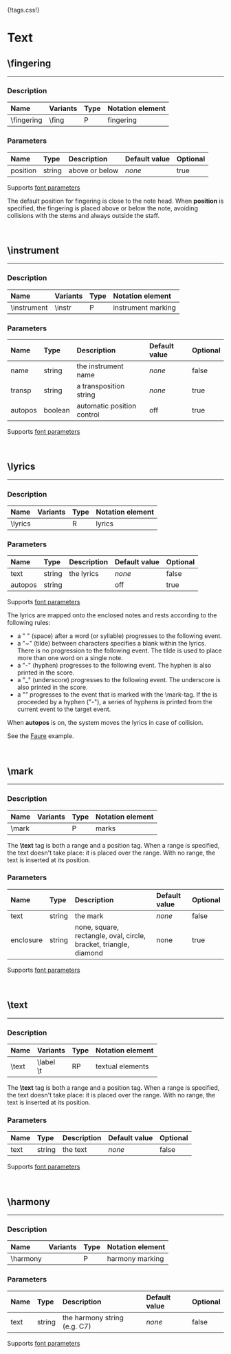 {!tags.css!}

# Text


## \fingering

-------

### Description

| Name | Variants | Type | Notation element |
| :----| :--------| :----| :----------------|
| \fingering | \fing | P | fingering |




### Parameters

| Name        	| Type   | Description    | Default value  | Optional |
| :------------ |:-------| :--------------| :------------- | :--------| 
| position | string | above or below | *none* | true |
Supports [font parameters](/refs/tagsparams/#text-parameters)

The default position for fingering is close to the note head. When **position** is specified, the fingering is placed above or below the note, avoiding collisions with the stems and always outside the staff.





<br />


## \instrument

-------

### Description

| Name | Variants | Type | Notation element |
| :----| :--------| :----| :----------------|
| \instrument | \instr | P | instrument marking |




### Parameters

| Name        	| Type   | Description    | Default value  | Optional |
| :------------ |:-------| :--------------| :------------- | :--------| 
| name | string | the instrument name | *none* | false |
| transp | string | a transposition string | *none* | true |
| autopos | boolean | automatic position control | off | true |
Supports [font parameters](/refs/tagsparams/#text-parameters)






<br />


## \lyrics

-------

### Description

| Name | Variants | Type | Notation element |
| :----| :--------| :----| :----------------|
| \lyrics |  | R | lyrics |




### Parameters

| Name        	| Type   | Description    | Default value  | Optional |
| :------------ |:-------| :--------------| :------------- | :--------| 
| text | string | the lyrics | *none* | false |
| autopos | string |  | off | true |
Supports [font parameters](/refs/tagsparams/#text-parameters)

The lyrics are mapped onto the enclosed notes and rests according to the following rules:

- a " " (space) after a word (or syllable) progresses to the following event.
- a "~" (tilde) between characters specifies a blank within the lyrics. There is no progression to the following event. The tilde is used to place more than one word on a single note.
- a "-" (hyphen) progresses to the following event. The hyphen is also printed in the score.
- a "_" (underscore) progresses to the following event. The underscore is also printed in the score.
- a "<n>" progresses to the event that is marked with the \mark<n>-tag. If the <n> is proceeded by a hyphen ("-"), a series of hyphens is printed from the current event to the target event.

When **autopos** is on, the system moves the lyrics in case of collision.

See the [Faure](../../../examples/faure/) example.





<br />


## \mark

-------

### Description

| Name | Variants | Type | Notation element |
| :----| :--------| :----| :----------------|
| \mark |  | P | marks |

The **\text** tag is both a range and a position tag. When a range is specified, the text doesn't take place: it is placed over the range.
With no range, the text is inserted at its position.



### Parameters

| Name        	| Type   | Description    | Default value  | Optional |
| :------------ |:-------| :--------------| :------------- | :--------| 
| text | string | the mark | *none* | false |
| enclosure | string | none, square, rectangle, oval, circle, bracket, triangle, diamond | none | true |
Supports [font parameters](/refs/tagsparams/#text-parameters)






<br />


## \text

-------

### Description

| Name | Variants | Type | Notation element |
| :----| :--------| :----| :----------------|
| \text | \label <br/> \t | RP | textual elements |

The **\text** tag is both a range and a position tag. When a range is specified, the text doesn't take place: it is placed over the range.
With no range, the text is inserted at its position.



### Parameters

| Name        	| Type   | Description    | Default value  | Optional |
| :------------ |:-------| :--------------| :------------- | :--------| 
| text | string | the text | *none* | false |
Supports [font parameters](/refs/tagsparams/#text-parameters)






<br />


## \harmony

-------

### Description

| Name | Variants | Type | Notation element |
| :----| :--------| :----| :----------------|
| \harmony |  | P | harmony marking |




### Parameters

| Name        	| Type   | Description    | Default value  | Optional |
| :------------ |:-------| :--------------| :------------- | :--------| 
| text | string | the harmony string (e.g. C7) | *none* | false |
Supports [font parameters](/refs/tagsparams/#text-parameters)




